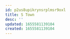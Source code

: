 ```yaml
---
id: p2us8upikrynsrplmsr9oxl
title: S Town
desc: ''
updated: 1655581139104
created: 1655581139104
---
```


